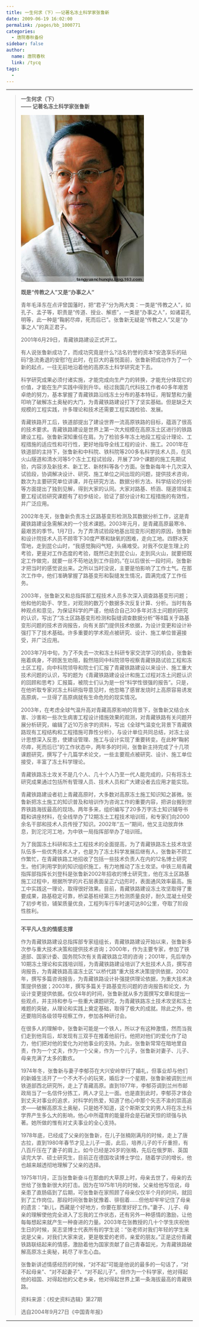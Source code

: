 ```yaml
---
title: 一生何求（下）——记著名冻土科学家张鲁新
date: 2009-06-19 16:02:00
permalink: /pages/bb_1000771
categories: 
  - 唐院春秋备份
sidebar: false
author: 
  name: 唐院春秋
  link: /tycq
tags: 
  - 
---
```


* * *

  

> **一生何求（下）**  
>  **—— 记著名冻土科学家张鲁新**
>
> [
> ![](/pic/img.bimg.126.net_photo_4zRsmlgrEyMMAPLQhCBNOg==_3139008940278005308.jpg)](pic/img.bimg.126.net_photo_4zRsmlgrEyMMAPLQhCBNOg==_3139008940278005308.jpg)
>
> **既是“传教之人”又是“办事之人”**
>
>
> 青年毛泽东在点评曾国藩时，把“君子”分为两大类：一类是“传教之人”，如孔子、孟子等，职责是“传道、授业、解惑”，一类是“办事之人”，如诸葛孔明等，此一种是“鞠躬尽瘁，死而后已”。张鲁新无疑是“传教之人”又是“办事之人”的真正君子。
>
> 2001年6月29日，青藏铁路建设正式开工。
>
>
> 有人说张鲁新成功了，而成功究竟是什么?沽名钓誉的资本?安逸享乐的砝码?急流勇退的安慰?在此时，在巨大的喜悦面前，张鲁新把成功作为了一个新的起点，一往无前地沿着他的高原冻土科学研究走下去。
>
>
> 科学研究成果必须付诸实施，才能完成向生产力的转换，才能充分体现它的价值，才能在生产实践中得到升华。经过我国几代科技工作者40多年艰苦卓绝的努力，基本掌握了青藏铁路沿线冻土分布的基本特征，用智慧和力量叩响了破解冻土奥秘的大门，为青藏铁路建设打下了坚实基础。但是缺乏大规模的工程实践，许多理论和技术还需要工程实践检验、发展。
>
>
> 青藏铁路开工后，铁道部提出了建设世界一流高原铁路的目标，蕴涵了很高的技术要求。青藏铁路建设是世界上第一次大规模在高原冻土区进行的铁路建设工程。张鲁新深知重任在肩。为了检验多年冻土地段工程设计理论、工程措施的适应性和可行性，更好地指导全线工程的设计、施工。2001年在铁道部的主持下，张鲁新和中科院、铁科院等200多名科学技术人员，在风火山隧道和清水河等5个冻土工程试验段，开展了39个课题的施工先期试验，内容涉及新技术、新工艺、新材料等各个方面。张鲁新每年十几次深入试验段，协调解决设计、研究、施工单位之间出现的问题，提供技术咨询，数次为主要研究单位讲课，并在研究方法、数据分析方法、科学结论的分析等方面提出了独到见解，得到大家的认同。大家对路基、桥涵、隧道领域主要工程试验研究课题有了初步结论，验证了部分设计和工程措施的有效性，并广泛应用。
>
>
> 2002年冬天，张鲁新负责冻土区路基变形检测及其数据分析工作，这是青藏铁路建设急需解决的一个技术课题。2003年元月，是青藏高原最寒冷、最艰苦的季节。1月7日，为了弄清试验段地基出现变形问题的原因，张鲁新和设计院技术人员不顾零下30度严寒和缺氧的困难，走向工地。四野冰天雪地，走到昆仑山时，“我感觉胸闷气短，头痛难受。对我不仅是生理上的考验，更是对工作态度的考验，既然已走到昆仑山，走到风火山，就要把既定工作做完，就要一丝不苟地达到工作目的。”在以后很长一段时间，张鲁新才把当时的感觉说出来。之所以当时没说，主要是怕影响了工作士气。在那次工作中，他们准确掌握了路基变形和裂缝发生情况，圆满完成了工作任务。
>
>
> 2003年，张鲁新又和总指挥部工程技术人员多次深入调查路基变形问题；他和他的助手、学生，对观测的数万个数据多次反复计算、分析。当时有各种观点和意见，为保证科学的严谨，他结合自己30多年对冻土问题的研究的认识，写出了“冻土区路基变形检测和裂缝调查数据分析”等8篇关于路基变形问题的技术咨询报告，向有关部门提供技术依据，为设计变更和设计补强打下了技术基础。许多重要的学术观点被研究、设计、施工单位普遍接受，并广泛应用。
>
>
> 2003年7月中旬，为了不失去一次和冻土科研专家交流学习的机会，张鲁新拖着病身，不顾医生劝阻，毅然陪同中科院领导视察青藏铁路试验工程和冻土区工程，向中科院领导和院士们汇报了青藏铁路建设以来设计、施工重大技术问题的认识，写的题为《青藏铁路建设设计和施工过程对冻土问题认识的回顾和思考》汇报篇，被院士们认为是一份“科学性很强的报告”。只是，在他听取专家对冻土科研指导意见时，他忽略了感冒发烧时上高原容易诱发高原病，一旦得了高原病就有生命危险的现实情况。
>
>
> 2003年，在考虑全球气温升高对青藏高原影响的背景下，张鲁新又结合水害、沙害和一些次生病害工程设计措施效果的观测，对青藏铁路有关问题开展分析研究，编辑了近10万余字的资料，写出《全球气温变化背景下青藏铁路现有工程结构和工程措施可靠性分析》，与设计单位共同总结，对冻土设计思想深入反思，使建设管理、施工与设计实现了重要转变。在此种“鞠躬尽瘁，死而后已”的工作状态中，两年多的时间，张鲁新主持完成了十几项课题研究，撰写了十几篇学术论文，一些主要观点被研究、设计、施工单位接受，丰富了冻土科学理论。
>
> 青藏铁路冻土攻关不是几个人、几十个人乃至一代人能完成的，只有将冻土研究成果通过包括所有管理人员、技术人员和广大建设者去应用才能实现。
>
>
> 青藏铁路建设者初上青藏高原时，大多数对高原冻土施工知识知之甚微。张鲁新把冻土施工的知识普及和培训作为咨询工作的重要内容，把讲台搬到世界铁路海拔最高的现场。两年多来，组织编写了20多万字冻土知识辅导书籍和讲座材料，在全线举办了12期冻土工程技术培训班，和专家们向2000余名干部和技术人员传授了知识。2002年“五一”期间，他又主动放弃休息，到沱沱河工地，为中铁一局指挥部举办了培训班。
>
>
> 为了我国冻土科研和冻土工程技术的全面提高，为了青藏铁路冻土技术攻坚队伍多一些优秀技术人才，也是为了冻土科学发展后继有人，张鲁新不顾工作繁忙，在青藏铁路工地招收了包括一些技术负责人在内的12名博士研究生。他们利用学到的知识组织施工，有力地推动了冻土攻坚。中铁三局青藏指挥部指挥长刘登科是张鲁新2002年招收的博士研究生，他在冻土区路基施工过程中，根据所学的片石层表面呈正六边形时，表面通风效率最高。施工中实践这一理论，取得很好效果。目前，青藏铁路建设冻土攻坚取得了重要成果，路基稳定可靠，桥梁基桩经第三方检测质量良好，耐久混凝土经受了初步考验，铺架质量优良，工程列车行车时速可达80公里，夺取了阶段性胜利。
>
> ****
>
> **不平凡人生的情感支撑**
>
>
> 作为青藏铁路建设总指挥部专家组组长，青藏铁路建设开始以来，张鲁新多次参与重大技术决策和提供技术咨询；2000年，作为主要专家，参加了铁道部、国家计委、国务院5次有关青藏铁路立项的咨询；2001年，先后举办10期冻土理论和实践培训班，为青藏铁路建设培训了大批技术人员，撰写咨询报告，为青藏铁路高温冻土区“以桥代路”重大技术决策提供依据，2002年，撰写多篇咨询报告，为青藏铁路设计补强提供理论依据，为重大技术决策提供依据；2003年，撰写多篇关于路基变形问题的咨询报告和论文，为设计变更提供依据。仅仅4年的时间，张鲁新就从多方面撰写文章和提出一些观点，并主持和参与一些重大课题研究，为青藏铁路冻土技术攻坚和冻土难题的突破，从理论和实践上奠定基础，取得了极大的成就。除此之外，他还要陪同各级领导视察工作，参加各种研讨会。
>
>
> 在很多人的理解中，张鲁新可能是一个铁人，所以才有这种激情，然而当我们走到他背后，却发现有三双手在推着他前行。他把对他们的爱化作了动力，他们把对他的爱化为对他事业的支持。为此，张鲁新常常在暗地里自责，作为一个丈夫，作为一个父亲，作为一个儿子，张鲁新对妻子、儿子、母亲充满了太多的歉疚。
>
>
> 1974年冬，张鲁新与妻子李郁芬在大兴安岭举行了婚礼，但事业却与他们的新婚生活开了一个不大不小的玩笑，婚后才一个星期，张鲁新被调到兰州铁道部西北研究所，走上了青藏高原。直到1977年，李郁芬调到兰州市邮政局当了一名信件分拣工，两人才见上一面。也是直到此时，李郁芬才体会到丈夫对事业的追求，对科学的热爱，知道了他心中那个矢志不渝的崇高追求——破解高原冻土奥秘，只是她不知道，这个斯斯文文的男人将在冻土科学界产生多么大的影响，他心中所蕴育的能量将会是石破天惊的顽强与执著。她所做的惟有对丈夫事业的全心支持。
>
>
> 1978年底，已经成了父亲的张鲁新，在儿子张楠刚满月的时候，走上了唐古拉，直到1980年春节才见上儿子一面，此后，培养儿子的千斤重担，有八百斤压在了妻子的肩上。如今已经是26岁的张楠，先后在俄罗斯、英国读完大学、硕士研究生，目前正在德国攻读博士学位，随着学识的增长，他也越来越透彻地理解了父亲的选择。
>
>
> 1975年11月，正当张鲁新奋斗在那曲的大草原上时，母亲去世了，母亲的去世给了张鲁新很大的打击。因为在1975年1月的时候，父亲给他写信说，母亲患了直肠癌到了后期，可张鲁新在家照顾了母亲仅仅半个月的时间，就回到了工作岗位。那段时间张鲁新犹豫着、徘徊着……但他却牢牢记住了母亲的遗言：“新儿，西藏是个好地方，你要在那里好好工作。”妻子、儿子、母亲的理解使他完全进入了忘我的工作状态，还有另外一种感情的激励，让他每每想起来就产生一种奋进的力量。2003年在张教授的几十个学生庆祝他生日的时候，吴志坚博士代表所有的学生说：“张老师对我们年轻的学生来说是父亲，对我们大家来说，更是敬爱的老师，亲爱的朋友。”正是这份青藏铁路联结起来的情感，激励着他为国家贡献了自己青春韶光，为青藏铁路破解高原冻土奥秘，耗尽了半生心血。
>
>
> 张鲁新讲述情感经历的时候，“对不起”可能是他说的最多的一句话了，“对不起母亲”、“对不起妻子”、“对不起儿子”。但作为一个科学家，他对得起他的祖国、对得起他的父老乡亲，他对得起世界上第一条海拔最高的青藏铁路。
>
> 资料来源：《校史资料选辑》第27期
>
> 选自2004年9月27日《中国青年报》  
  
---